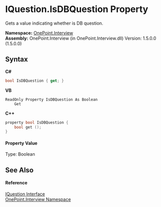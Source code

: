 # IQuestion.IsDBQuestion Property 
 

Gets a value indicating whether is DB question.

**Namespace:**&nbsp;<a href="N_OnePoint_Interview">OnePoint.Interview</a><br />**Assembly:**&nbsp;OnePoint.Interview (in OnePoint.Interview.dll) Version: 1.5.0.0 (1.5.0.0)

## Syntax

**C#**<br />
``` C#
bool IsDBQuestion { get; }
```

**VB**<br />
``` VB
ReadOnly Property IsDBQuestion As Boolean
	Get
```

**C++**<br />
``` C++
property bool IsDBQuestion {
	bool get ();
}
```


#### Property Value
Type: Boolean

## See Also


#### Reference
<a href="T_OnePoint_Interview_IQuestion">IQuestion Interface</a><br /><a href="N_OnePoint_Interview">OnePoint.Interview Namespace</a><br />
